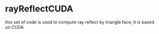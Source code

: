 # rayReflectCUDA
this set of code is used to compute ray reflect by triangle face; it is based on CUDA
